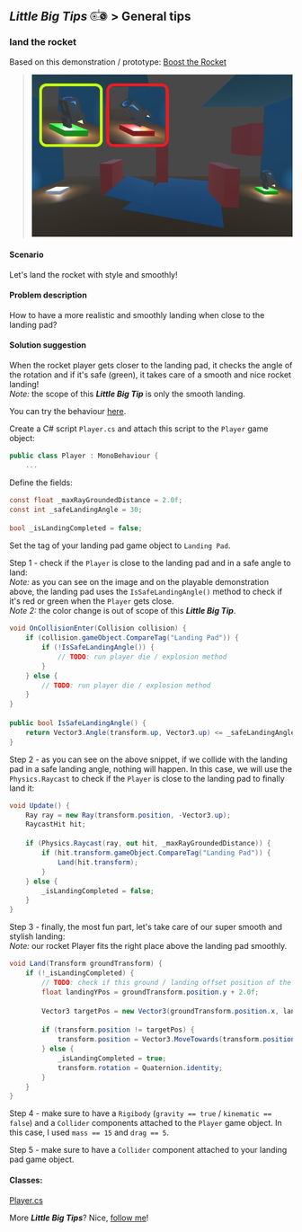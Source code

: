 ## _**Little Big Tips**_ ![Joystick](https://raw.githubusercontent.com/alissin/alissin.github.io/master/images/joystick.png) > General tips

### land the rocket

Based on this demonstration / prototype: [Boost the Rocket](https://simmer.io/@alissin/boost-the-rocket)

> ![Boost the Rocket](./boost-the-rocket-landing.png)

#### Scenario
Let's land the rocket with style and smoothly!

#### Problem description
How to have a more realistic and smoothly landing when close to the landing pad?

#### Solution suggestion
When the rocket player gets closer to the landing pad, it checks the angle of the rotation and if it's safe (green), it takes care of a smooth and nice rocket landing!<br/>
_Note:_ the scope of this _**Little Big Tip**_ is only the smooth landing.

You can try the behaviour [here](https://simmer.io/@alissin/boost-the-rocket).

Create a C# script `Player.cs` and attach this script to the `Player` game object:

```csharp
public class Player : MonoBehaviour {
    ...
```

Define the fields:

```csharp
const float _maxRayGroundedDistance = 2.0f;
const int _safeLandingAngle = 30;

bool _isLandingCompleted = false;
```

Set the tag of your landing pad game object to `Landing Pad`.

Step 1 - check if the `Player` is close to the landing pad and in a safe angle to land:<br/>
_Note:_ as you can see on the image and on the playable demonstration above, the landing pad uses the `IsSafeLandingAngle()` method to check if it's red or green when the `Player` gets close.<br/>
_Note 2:_ the color change is out of scope of this _**Little Big Tip**_.

```csharp
void OnCollisionEnter(Collision collision) {
    if (collision.gameObject.CompareTag("Landing Pad")) {
        if (!IsSafeLandingAngle()) {
            // TODO: run player die / explosion method
        }
    } else {
        // TODO: run player die / explosion method
    }
}

public bool IsSafeLandingAngle() {
    return Vector3.Angle(transform.up, Vector3.up) <= _safeLandingAngle;
}
```

Step 2 - as you can see on the above snippet, if we collide with the landing pad in a safe landing angle, nothing will happen. In this case, we will use the `Physics.Raycast` to check if the `Player` is close to the landing pad to finally land it:

```csharp
void Update() {
    Ray ray = new Ray(transform.position, -Vector3.up);
    RaycastHit hit;

    if (Physics.Raycast(ray, out hit, _maxRayGroundedDistance)) {
        if (hit.transform.gameObject.CompareTag("Landing Pad")) {
            Land(hit.transform);
        }
    } else {
        _isLandingCompleted = false;
    }
}
```

Step 3 - finally, the most fun part, let's take care of our super smooth and stylish landing:<br/>
_Note:_ our rocket Player fits the right place above the landing pad smoothly.

```csharp
void Land(Transform groundTransform) {
    if (!_isLandingCompleted) {
        // TODO: check if this ground / landing offset position of the Player makes sense for you. In my case, I used 1.95f
        float landingYPos = groundTransform.position.y + 2.0f;

        Vector3 targetPos = new Vector3(groundTransform.position.x, landingYPos, groundTransform.position.z);

        if (transform.position != targetPos) {
            transform.position = Vector3.MoveTowards(transform.position, targetPos, Time.deltaTime);
        } else {
            _isLandingCompleted = true;
            transform.rotation = Quaternion.identity;
        }
    }
}
```

Step 4 - make sure to have a `Rigibody` (`gravity == true` / `kinematic == false`) and a `Collider` components attached to the `Player` game object. In this case, I used `mass == 15` and `drag == 5`.

Step 5 - make sure to have a `Collider` component attached to your landing pad game object.

#### Classes:
[Player.cs](./Player.cs)

More _**Little Big Tips**_? Nice, [follow me](https://github.com/alissin/little-big-tips)!